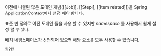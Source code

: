 이전에 나열된 많은 도메인 개념([[Job]], [[Step]], [[Item related]])을 Spring ApplicationContext에서 설정 해야 합니다.

표준 빈 정의로 이전 도메인 들을 사용 할 수 있지만 *namespace* 를 사용해서 쉽게 설정 할 수 있다.

배치 네임스페이스가 선언되어 있으면 해당 요소를 모두 사용할 수 있습니다.


?!?!? 
